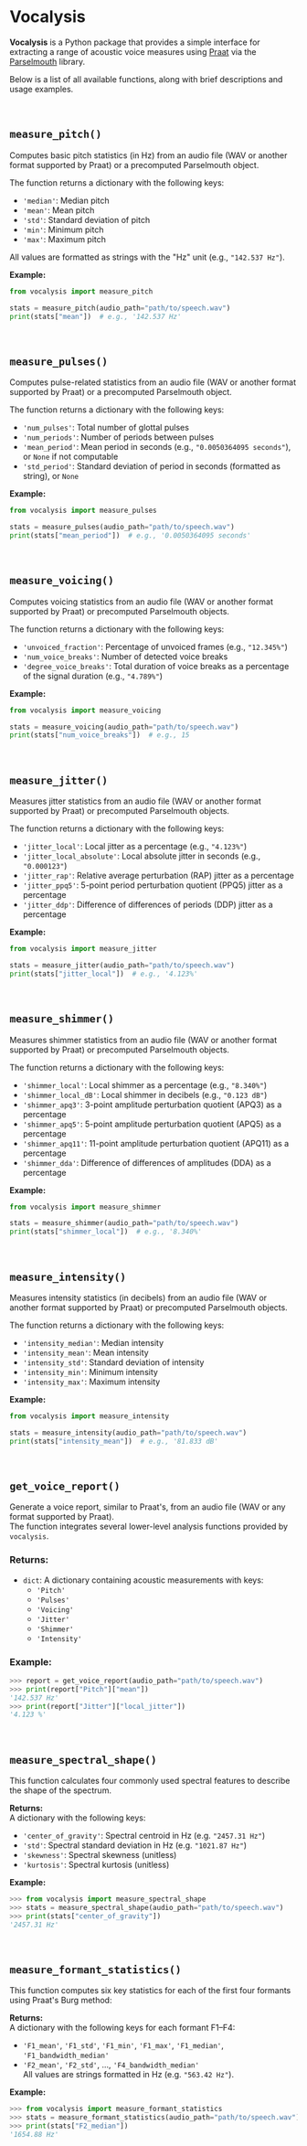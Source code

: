 # Vocalysis

**Vocalysis** is a Python package that provides a simple interface for extracting a range of acoustic voice measures using [Praat](https://www.fon.hum.uva.nl/praat/) via the [Parselmouth](https://parselmouth.readthedocs.io/en/stable/) library.

Below is a list of all available functions, along with brief descriptions and usage examples.

&nbsp;
## `measure_pitch()`

Computes basic pitch statistics (in Hz) from an audio file (WAV or another format supported by Praat) or a precomputed Parselmouth object.

The function returns a dictionary with the following keys:

- `'median'`: Median pitch
- `'mean'`: Mean pitch
- `'std'`: Standard deviation of pitch
- `'min'`: Minimum pitch
- `'max'`: Maximum pitch

All values are formatted as strings with the "Hz" unit (e.g., `"142.537 Hz"`).

**Example:**

```python
from vocalysis import measure_pitch

stats = measure_pitch(audio_path="path/to/speech.wav")
print(stats["mean"])  # e.g., '142.537 Hz'
```

&nbsp;
## `measure_pulses()`

Computes pulse-related statistics from an audio file (WAV or another format supported by Praat) or a precomputed Parselmouth object.

The function returns a dictionary with the following keys:

- `'num_pulses'`: Total number of glottal pulses  
- `'num_periods'`: Number of periods between pulses  
- `'mean_period'`: Mean period in seconds (e.g., `"0.0050364095 seconds"`), or `None` if not computable  
- `'std_period'`: Standard deviation of period in seconds (formatted as string), or `None`  

**Example:**

```python
from vocalysis import measure_pulses

stats = measure_pulses(audio_path="path/to/speech.wav")
print(stats["mean_period"])  # e.g., '0.0050364095 seconds'
```

&nbsp;
## `measure_voicing()`

Computes voicing statistics from an audio file (WAV or another format supported by Praat) or precomputed Parselmouth objects.

The function returns a dictionary with the following keys:

- `'unvoiced_fraction'`: Percentage of unvoiced frames (e.g., `"12.345%"`)  
- `'num_voice_breaks'`: Number of detected voice breaks  
- `'degree_voice_breaks'`: Total duration of voice breaks as a percentage of the signal duration (e.g., `"4.789%"`)  

**Example:**

```python
from vocalysis import measure_voicing

stats = measure_voicing(audio_path="path/to/speech.wav")
print(stats["num_voice_breaks"])  # e.g., 15
```

&nbsp;
## `measure_jitter()`

Measures jitter statistics from an audio file (WAV or another format supported by Praat) or precomputed Parselmouth objects.

The function returns a dictionary with the following keys:

- `'jitter_local'`: Local jitter as a percentage (e.g., `"4.123%"`)  
- `'jitter_local_absolute'`: Local absolute jitter in seconds (e.g., `"0.000123"`)  
- `'jitter_rap'`: Relative average perturbation (RAP) jitter as a percentage  
- `'jitter_ppq5'`: 5-point period perturbation quotient (PPQ5) jitter as a percentage  
- `'jitter_ddp'`: Difference of differences of periods (DDP) jitter as a percentage  

**Example:**

```python
from vocalysis import measure_jitter

stats = measure_jitter(audio_path="path/to/speech.wav")
print(stats["jitter_local"])  # e.g., '4.123%'
```

&nbsp;
## `measure_shimmer()`

Measures shimmer statistics from an audio file (WAV or another format supported by Praat) or precomputed Parselmouth objects.

The function returns a dictionary with the following keys:

- `'shimmer_local'`: Local shimmer as a percentage (e.g., `"8.340%"`)  
- `'shimmer_local_dB'`: Local shimmer in decibels (e.g., `"0.123 dB"`)  
- `'shimmer_apq3'`: 3-point amplitude perturbation quotient (APQ3) as a percentage  
- `'shimmer_apq5'`: 5-point amplitude perturbation quotient (APQ5) as a percentage  
- `'shimmer_apq11'`: 11-point amplitude perturbation quotient (APQ11) as a percentage  
- `'shimmer_dda'`: Difference of differences of amplitudes (DDA) as a percentage  

**Example:**

```python
from vocalysis import measure_shimmer

stats = measure_shimmer(audio_path="path/to/speech.wav")
print(stats["shimmer_local"])  # e.g., '8.340%'
```

&nbsp;
## `measure_intensity()`

Measures intensity statistics (in decibels) from an audio file (WAV or another format supported by Praat) or precomputed Parselmouth objects.

The function returns a dictionary with the following keys:

- `'intensity_median'`: Median intensity  
- `'intensity_mean'`: Mean intensity  
- `'intensity_std'`: Standard deviation of intensity  
- `'intensity_min'`: Minimum intensity  
- `'intensity_max'`: Maximum intensity  

**Example:**

```python
from vocalysis import measure_intensity

stats = measure_intensity(audio_path="path/to/speech.wav")
print(stats["intensity_mean"])  # e.g., '81.833 dB'
```

&nbsp;
## `get_voice_report()`

Generate a voice report, similar to Praat's, from an audio file (WAV or any format supported by Praat).  
The function integrates several lower-level analysis functions provided by `vocalysis`.

### Returns:
- `dict`: A dictionary containing acoustic measurements with keys:
  - `'Pitch'`
  - `'Pulses'`
  - `'Voicing'`
  - `'Jitter'`
  - `'Shimmer'`
  - `'Intensity'`

### Example:
```python
>>> report = get_voice_report(audio_path="path/to/speech.wav")
>>> print(report["Pitch"]["mean"])
'142.537 Hz'
>>> print(report["Jitter"]["local_jitter"])
'4.123 %'
```

&nbsp;
## `measure_spectral_shape()`
This function calculates four commonly used spectral features to describe the shape of the spectrum.

**Returns:**  
A dictionary with the following keys:
- `'center_of_gravity'`: Spectral centroid in Hz (e.g. `"2457.31 Hz"`)
- `'std'`: Spectral standard deviation in Hz (e.g. `"1021.87 Hz"`)
- `'skewness'`: Spectral skewness (unitless)
- `'kurtosis'`: Spectral kurtosis (unitless)

**Example:**
```python
>>> from vocalysis import measure_spectral_shape
>>> stats = measure_spectral_shape(audio_path="path/to/speech.wav")
>>> print(stats["center_of_gravity"])
'2457.31 Hz'
```

&nbsp;
## `measure_formant_statistics()`
This function computes six key statistics for each of the first four formants using Praat's Burg method:

**Returns:**  
A dictionary with the following keys for each formant F1–F4:
- `'F1_mean'`, `'F1_std'`, `'F1_min'`, `'F1_max'`, `'F1_median'`, `'F1_bandwidth_median'`
- `'F2_mean'`, `'F2_std'`, ..., `'F4_bandwidth_median'`  
All values are strings formatted in Hz (e.g. `"563.42 Hz"`).

**Example:**
```python
>>> from vocalysis import measure_formant_statistics
>>> stats = measure_formant_statistics(audio_path="path/to/speech.wav")
>>> print(stats["F2_median"])
'1654.88 Hz'
```